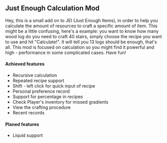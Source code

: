 ## Just Enough Calculation Mod

Hey, this is a small add on to JEI (Just Enough Items), in order to help you
calculate the amount of resources to craft
a specific amount of item. This might be a little confusing, here's a example: 
you want to know how many wood log do you need to craft 40 stairs, simply
choose the recipe you want to use and hit "Calculate!". It will tell you 13 
logs should be enough, that's all. This mod is focused on calculation so
you might find it powerful and high - performance in some complicated 
cases. Have fun!

#### Achieved features

* Recursive calculation
* Repeated recipe support
* Shift - left click for quick input of recipe
* Personal preference record
* Support for percentage in recipes
* Check Player's inventory for missed gradients
* View the crafting procedure
* Recent records

#### Planed features

* Liquid support

